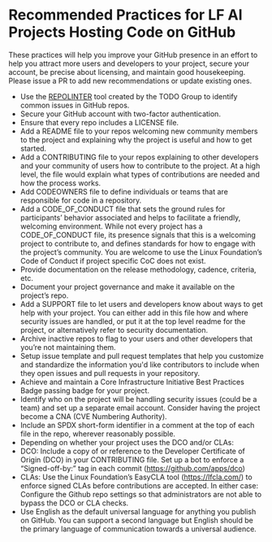 # Recommended Practices for LF AI Projects Hosting Code on GitHub

These practices will help you improve your GitHub presence in an effort to help you attract more users and developers to your project, secure your account, be precise about licensing, and maintain good housekeeping. Please issue a PR to add new recommendations or update existing ones.

* Use the [REPOLINTER](https://github.com/todogroup/repolinter) tool created by the TODO Group to identify common issues in GitHub repos. 
* Secure your GitHub account with two-factor authentication.
* Ensure that every repo includes a LICENSE file. 
* Add a README file to your repos welcoming new community members to the project and explaining why the project is useful and how to get started.
* Add a CONTRIBUTING file to your repos explaining to other developers and your community of users how to contribute to the project. At a high level, the file would explain what types of contributions are needed and how the process works.
* Add CODEOWNERS file to define individuals or teams that are responsible for code in a repository.
* Add a CODE_OF_CONDUCT file that sets the ground rules for participants’ behavior associated and helps to facilitate a friendly, welcoming environment. While not every project has a CODE_OF_CONDUCT file, its presence signals that this is a welcoming project to contribute to, and defines standards for how to engage with the project’s community. You are welcome to use the Linux Foundation’s Code of Conduct if project specific CoC does not exist.
* Provide documentation on the release methodology, cadence, criteria, etc.
* Document your project governance and make it available on the project’s repo.
* Add a SUPPORT file to let users and developers know about ways to get help with your project. You can either add in this file how and where security issues are handled, or put it at the top level readme for the project, or alternatively refer to security documentation.
* Archive inactive repos to flag to your users and other developers that you’re not maintaining them.
* Setup issue template and pull request templates that help you customize and standardize the information you'd like contributors to include when they open issues and pull requests in your repository.
* Achieve and maintain a Core Infrastructure Initiative Best Practices Badge passing badge for your project.
* Identify who on the project will be handling security issues (could be a team) and set up a separate email account.  Consider having the project become a CNA (CVE Numbering Authority).
* Include an SPDX short-form identifier in a comment at the top of each file in the repo, wherever reasonably possible.
* Depending on whether your project uses the DCO and/or CLAs:
* DCO: Include a copy of or reference to the Developer Certificate of Origin (DCO) in your CONTRIBUTING file. Set up a bot to enforce a “Signed-off-by:” tag in each commit (https://github.com/apps/dco)
* CLAs: Use the Linux Foundation’s EasyCLA tool (https://lfcla.com/) to enforce signed CLAs before contributions are accepted. In either case: Configure the Github repo settings so that administrators are not able to bypass the DCO or CLA checks.
* Use English as the default universal language for anything you publish on GitHub. You can support a second language but English should be the primary language of communication towards a universal audience.



